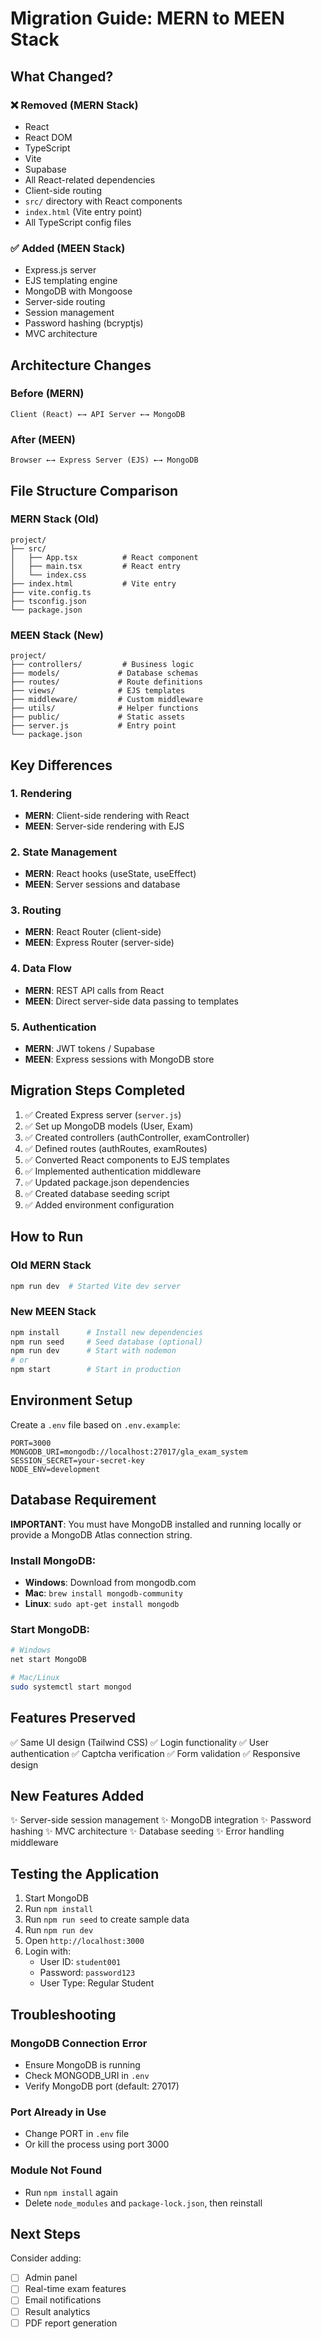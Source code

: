 
# Migration Guide: MERN to MEEN Stack

## What Changed?

### ❌ Removed (MERN Stack)
- React
- React DOM
- TypeScript
- Vite
- Supabase
- All React-related dependencies
- Client-side routing
- `src/` directory with React components
- `index.html` (Vite entry point)
- All TypeScript config files

### ✅ Added (MEEN Stack)
- Express.js server
- EJS templating engine
- MongoDB with Mongoose
- Server-side routing
- Session management
- Password hashing (bcryptjs)
- MVC architecture

## Architecture Changes

### Before (MERN)
```
Client (React) ←→ API Server ←→ MongoDB
```

### After (MEEN)
```
Browser ←→ Express Server (EJS) ←→ MongoDB
```

## File Structure Comparison

### MERN Stack (Old)
```
project/
├── src/
│   ├── App.tsx          # React component
│   ├── main.tsx         # React entry
│   └── index.css
├── index.html           # Vite entry
├── vite.config.ts
├── tsconfig.json
└── package.json
```

### MEEN Stack (New)
```
project/
├── controllers/         # Business logic
├── models/             # Database schemas
├── routes/             # Route definitions
├── views/              # EJS templates
├── middleware/         # Custom middleware
├── utils/              # Helper functions
├── public/             # Static assets
├── server.js           # Entry point
└── package.json
```

## Key Differences

### 1. **Rendering**
- **MERN**: Client-side rendering with React
- **MEEN**: Server-side rendering with EJS

### 2. **State Management**
- **MERN**: React hooks (useState, useEffect)
- **MEEN**: Server sessions and database

### 3. **Routing**
- **MERN**: React Router (client-side)
- **MEEN**: Express Router (server-side)

### 4. **Data Flow**
- **MERN**: REST API calls from React
- **MEEN**: Direct server-side data passing to templates

### 5. **Authentication**
- **MERN**: JWT tokens / Supabase
- **MEEN**: Express sessions with MongoDB store

## Migration Steps Completed

1. ✅ Created Express server (`server.js`)
2. ✅ Set up MongoDB models (User, Exam)
3. ✅ Created controllers (authController, examController)
4. ✅ Defined routes (authRoutes, examRoutes)
5. ✅ Converted React components to EJS templates
6. ✅ Implemented authentication middleware
7. ✅ Updated package.json dependencies
8. ✅ Created database seeding script
9. ✅ Added environment configuration

## How to Run

### Old MERN Stack
```bash
npm run dev  # Started Vite dev server
```

### New MEEN Stack
```bash
npm install      # Install new dependencies
npm run seed     # Seed database (optional)
npm run dev      # Start with nodemon
# or
npm start        # Start in production
```

## Environment Setup

Create a `.env` file based on `.env.example`:

```env
PORT=3000
MONGODB_URI=mongodb://localhost:27017/gla_exam_system
SESSION_SECRET=your-secret-key
NODE_ENV=development
```

## Database Requirement

**IMPORTANT**: You must have MongoDB installed and running locally or provide a MongoDB Atlas connection string.

### Install MongoDB:
- **Windows**: Download from mongodb.com
- **Mac**: `brew install mongodb-community`
- **Linux**: `sudo apt-get install mongodb`

### Start MongoDB:
```bash
# Windows
net start MongoDB

# Mac/Linux
sudo systemctl start mongod
```

## Features Preserved

✅ Same UI design (Tailwind CSS)
✅ Login functionality
✅ User authentication
✅ Captcha verification
✅ Form validation
✅ Responsive design

## New Features Added

✨ Server-side session management
✨ MongoDB integration
✨ Password hashing
✨ MVC architecture
✨ Database seeding
✨ Error handling middleware

## Testing the Application

1. Start MongoDB
2. Run `npm install`
3. Run `npm run seed` to create sample data
4. Run `npm run dev`
5. Open `http://localhost:3000`
6. Login with:
   - User ID: `student001`
   - Password: `password123`
   - User Type: Regular Student

## Troubleshooting

### MongoDB Connection Error
- Ensure MongoDB is running
- Check MONGODB_URI in `.env`
- Verify MongoDB port (default: 27017)

### Port Already in Use
- Change PORT in `.env` file
- Or kill the process using port 3000

### Module Not Found
- Run `npm install` again
- Delete `node_modules` and `package-lock.json`, then reinstall

## Next Steps

Consider adding:
- [ ] Admin panel
- [ ] Real-time exam features
- [ ] Email notifications
- [ ] Result analytics
- [ ] PDF report generation
